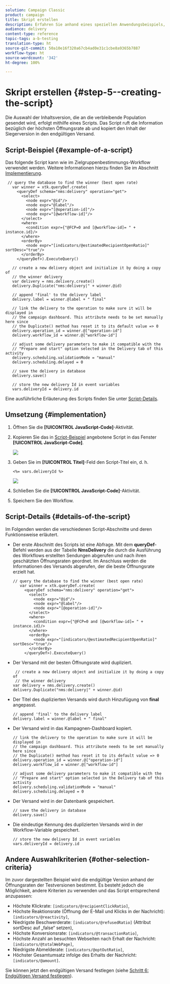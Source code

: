 ```yaml
---
solution: Campaign Classic
product: campaign
title: Skript erstellen
description: Erfahren Sie anhand eines speziellen Anwendungsbeispiels, wie Sie A/B-Tests durchführen.
audience: delivery
content-type: reference
topic-tags: a-b-testing
translation-type: ht
source-git-commit: 50a10e16f320a67cb4ad0e31c1cbe8a9365b7887
workflow-type: ht
source-wordcount: '342'
ht-degree: 100%

---
```



# Skript erstellen {#step-5--creating-the-script}

Die Auswahl der Inhaltsversion, die an die verbleibende Population gesendet wird, erfolgt mithilfe eines Scripts. Das Script ruft die Information bezüglich der höchsten Öffnungsrate ab und kopiert den Inhalt der Siegerversion in den endgültigen Versand.

## Script-Beispiel {#example-of-a-script}

Das folgende Script kann wie im Zielgruppenbestimmungs-Workflow verwendet werden. Weitere Informationen hierzu finden Sie im Abschnitt [Implementierung](#implementation).

```
 // query the database to find the winner (best open rate)
   var winner = xtk.queryDef.create(
     <queryDef schema="nms:delivery" operation="get">
       <select>
         <node expr="@id"/>
         <node expr="@label"/>
         <node expr="[@operation-id]"/>
         <node expr="[@workflow-id]"/>
       </select>
       <where>
         <condition expr={"@FCP=0 and [@workflow-id]= " + instance.id}/>
       </where>
       <orderBy>
         <node expr="[indicators/@estimatedRecipientOpenRatio]" sortDesc="true"/>
       </orderBy>
     </queryDef>).ExecuteQuery()
   
   // create a new delivery object and initialize it by doing a copy of
   // the winner delivery
   var delivery = nms.delivery.create()
   delivery.Duplicate("nms:delivery|" + winner.@id)

   // append 'final' to the delivery label
   delivery.label = winner.@label + " final"

   // link the delivery to the operation to make sure it will be displayed in
   // the campaign dashboard. This attribute needs to be set manually here since 
   // the Duplicate() method has reset it to its default value => 0
   delivery.operation_id = winner.@["operation-id"]
   delivery.workflow_id = winner.@["workflow-id"]

   // adjust some delivery parameters to make it compatible with the 
   // "Prepare and start" option selected in the Delivery tab of this activity
   delivery.scheduling.validationMode = "manual"
   delivery.scheduling.delayed = 0
 
   // save the delivery in database
   delivery.save()
 
   // store the new delivery Id in event variables
   vars.deliveryId = delivery.id
```

Eine ausführliche Erläuterung des Scripts finden Sie unter [Script-Details](#details-of-the-script).

## Umsetzung {#implementation}

1. Öffnen Sie die **[!UICONTROL JavaScript-Code]**-Aktivität.
1. Kopieren Sie das in [Script-Beispiel](#example-of-a-script) angebotene Script in das Fenster **[!UICONTROL JavaScript-Code]**.

   ![](assets/use_case_abtesting_configscript_002.png)

1. Geben Sie im **[!UICONTROL Titel]**-Feld den Script-Titel ein, d. h.

   ```
   <%= vars.deliveryId %>
   ```

   ![](assets/use_case_abtesting_configscript_003.png)

1. Schließen Sie die **[!UICONTROL JavaScript-Code]**-Aktivität.
1. Speichern Sie den Workflow.

## Script-Details {#details-of-the-script}

Im Folgenden werden die verschiedenen Script-Abschnitte und deren Funktionsweise erläutert.

* Der erste Abschnitt des Scripts ist eine Abfrage. Mit dem **queryDef**-Befehl werden aus der Tabelle **NmsDelivery** die durch die Ausführung des Workflows erstellten Sendungen abgerufen und nach ihren geschätzten Öffnungsraten geordnet. Im Anschluss werden die Informationen des Versands abgerufen, der die beste Öffnungsrate erzielt hat.

   ```
   // query the database to find the winner (best open rate)
      var winner = xtk.queryDef.create(
        <queryDef schema="nms:delivery" operation="get">
          <select>
            <node expr="@id"/>
            <node expr="@label"/>
            <node expr="[@operation-id]"/>
          </select>
          <where>
            <condition expr={"@FCP=0 and [@workflow-id]= " + instance.id}/>
          </where>
          <orderBy>
            <node expr="[indicators/@estimatedRecipientOpenRatio]" sortDesc="true"/>
          </orderBy>
        </queryDef>).ExecuteQuery()
   ```

* Der Versand mit der besten Öffnungsrate wird dupliziert.

   ```
    // create a new delivery object and initialize it by doing a copy of
    // the winner delivery
   var delivery = nms.delivery.create()
   delivery.Duplicate("nms:delivery|" + winner.@id)
   ```

* Der Titel des duplizierten Versands wird durch Hinzufügung von **final** angepasst.

   ```
   // append 'final' to the delivery label
   delivery.label = winner.@label + " final"
   ```

* Der Versand wird in das Kampagnen-Dashboard kopiert.

   ```
   // link the delivery to the operation to make sure it will be displayed in
   // the campaign dashboard. This attribute needs to be set manually here since 
   // the Duplicate() method has reset it to its default value => 0
   delivery.operation_id = winner.@["operation-id"]
   delivery.workflow_id = winner.@["workflow-id"]
   ```

   ```
   // adjust some delivery parameters to make it compatible with the 
   // "Prepare and start" option selected in the Delivery tab of this activity
   delivery.scheduling.validationMode = "manual"
   delivery.scheduling.delayed = 0
   ```

* Der Versand wird in der Datenbank gespeichert.

   ```
   // save the delivery in database
   delivery.save()
   ```

* Die eindeutige Kennung des duplizierten Versands wird in der Workflow-Variable gespeichert.

   ```
   // store the new delivery Id in event variables
   vars.deliveryId = delivery.id
   ```

## Andere Auswahlkriterien {#other-selection-criteria}

Im zuvor dargestellten Beispiel wird die endgültige Version anhand der Öffnungsraten der Testversionen bestimmt. Es besteht jedoch die Möglichkeit, andere Kriterien zu verwenden und das Script entsprechend anzupassen:

* Höchste Klickrate: `[indicators/@recipientClickRatio]`,
* Höchste Reaktionsrate (Öffnung der E-Mail und Klicks in der Nachricht): `[indicators/@reactivity]`,
* Niedrigste Beschwerderate: `[indicators/@refusedRatio]` (Attribut sortDesc auf „false“ setzen),
* Höchste Konversionsrate: `[indicators/@transactionRatio]`,
* Höchste Anzahl an besuchten Webseiten nach Erhalt der Nachricht: `[indicators/@totalWebPage]`,
* Niedrigste Abmelderate: `[indicators/@optOutRatio]`,
* Höchster Gesamtumsatz infolge des Erhalts der Nachricht: `[indicators/@amount]`.

Sie können jetzt den endgültigen Versand festlegen (siehe [Schritt 6: Endgültigen Versand festlegen](../../delivery/using/a-b-testing-uc-final-delivery.md)).
